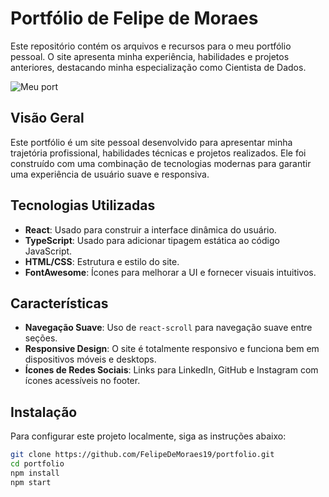 # Portfólio de Felipe de Moraes

Este repositório contém os arquivos e recursos para o meu portfólio pessoal. O site apresenta minha experiência, habilidades e projetos anteriores, destacando minha especialização como Cientista de Dados.

![Meu port](https://github.com/FelipeDeMoraes19/portfolio/assets/133254329/be3f21b3-2618-4ddf-acfa-6df47a214b27)

## Visão Geral

Este portfólio é um site pessoal desenvolvido para apresentar minha trajetória profissional, habilidades técnicas e projetos realizados. Ele foi construído com uma combinação de tecnologias modernas para garantir uma experiência de usuário suave e responsiva.

## Tecnologias Utilizadas

- **React**: Usado para construir a interface dinâmica do usuário.
- **TypeScript**: Usado para adicionar tipagem estática ao código JavaScript.
- **HTML/CSS**: Estrutura e estilo do site.
- **FontAwesome**: Ícones para melhorar a UI e fornecer visuais intuitivos.

## Características

- **Navegação Suave**: Uso de `react-scroll` para navegação suave entre seções.
- **Responsive Design**: O site é totalmente responsivo e funciona bem em dispositivos móveis e desktops.
- **Ícones de Redes Sociais**: Links para LinkedIn, GitHub e Instagram com ícones acessíveis no footer.

## Instalação

Para configurar este projeto localmente, siga as instruções abaixo:

```bash
git clone https://github.com/FelipeDeMoraes19/portfolio.git
cd portfolio
npm install
npm start
```
